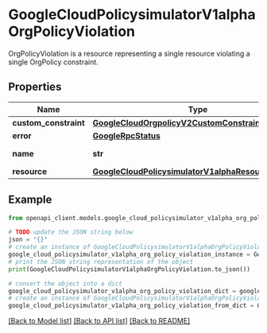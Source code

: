 # GoogleCloudPolicysimulatorV1alphaOrgPolicyViolation

OrgPolicyViolation is a resource representing a single resource violating a single OrgPolicy constraint.

## Properties

Name | Type | Description | Notes
------------ | ------------- | ------------- | -------------
**custom_constraint** | [**GoogleCloudOrgpolicyV2CustomConstraint**](GoogleCloudOrgpolicyV2CustomConstraint.md) |  | [optional] 
**error** | [**GoogleRpcStatus**](GoogleRpcStatus.md) |  | [optional] 
**name** | **str** | The name of the &#x60;OrgPolicyViolation&#x60;. Example: organizations/my-example-org/locations/global/orgPolicyViolationsPreviews/506a5f7f/orgPolicyViolations/38ce&#x60; | [optional] 
**resource** | [**GoogleCloudPolicysimulatorV1alphaResourceContext**](GoogleCloudPolicysimulatorV1alphaResourceContext.md) |  | [optional] 

## Example

```python
from openapi_client.models.google_cloud_policysimulator_v1alpha_org_policy_violation import GoogleCloudPolicysimulatorV1alphaOrgPolicyViolation

# TODO update the JSON string below
json = "{}"
# create an instance of GoogleCloudPolicysimulatorV1alphaOrgPolicyViolation from a JSON string
google_cloud_policysimulator_v1alpha_org_policy_violation_instance = GoogleCloudPolicysimulatorV1alphaOrgPolicyViolation.from_json(json)
# print the JSON string representation of the object
print(GoogleCloudPolicysimulatorV1alphaOrgPolicyViolation.to_json())

# convert the object into a dict
google_cloud_policysimulator_v1alpha_org_policy_violation_dict = google_cloud_policysimulator_v1alpha_org_policy_violation_instance.to_dict()
# create an instance of GoogleCloudPolicysimulatorV1alphaOrgPolicyViolation from a dict
google_cloud_policysimulator_v1alpha_org_policy_violation_from_dict = GoogleCloudPolicysimulatorV1alphaOrgPolicyViolation.from_dict(google_cloud_policysimulator_v1alpha_org_policy_violation_dict)
```
[[Back to Model list]](../README.md#documentation-for-models) [[Back to API list]](../README.md#documentation-for-api-endpoints) [[Back to README]](../README.md)


